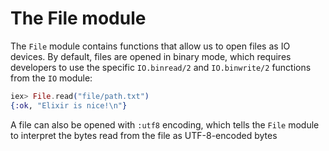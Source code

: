 # The File module

The `File` module contains functions that allow us to open files as IO devices. By default, files are opened in binary mode, which requires developers to use the specific `IO.binread/2` and `IO.binwrite/2` functions from the `IO` module:

```elixir
iex> File.read("file/path.txt")
{:ok, "Elixir is nice!\n"}
```

A file can also be opened with `:utf8` encoding, which tells the `File` module to interpret the bytes read from the file as UTF-8-encoded bytes

